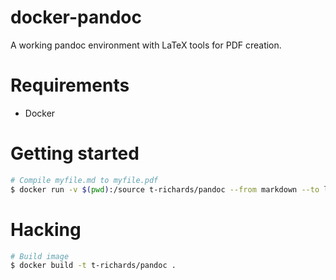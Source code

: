 # docker-pandoc

A working pandoc environment with LaTeX tools for PDF creation.

# Requirements

 - Docker

# Getting started

```bash
# Compile myfile.md to myfile.pdf
$ docker run -v $(pwd):/source t-richards/pandoc --from markdown --to latex -o myfile.pdf myfile.md
```

# Hacking

```bash
# Build image
$ docker build -t t-richards/pandoc .
```
